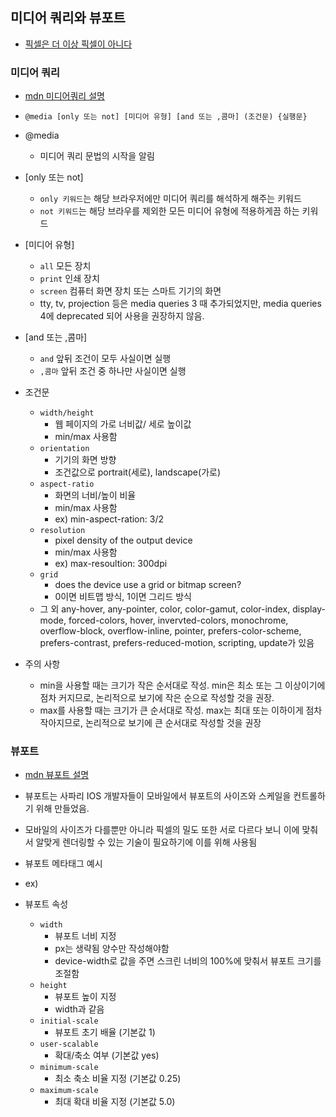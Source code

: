 ## 미디어 쿼리와 뷰포트

- [픽셀은 더 이상 픽셀이 아니다](https://fronteers.nl/congres/2012/sessions/a-pixel-is-not-a-pixel-peter-paul-koch)

### 미디어 쿼리

- [mdn 미디어쿼리 설명](https://developer.mozilla.org/en-US/docs/Web/CSS/@media)

- `@media [only 또는 not] [미디어 유형] [and 또는 ,콤마] (조건문) {실행문}`
- @media
  - 미디어 쿼리 문법의 시작을 알림
- [only 또는 not]
  - `only 키워드`는 해당 브라우저에만 미디어 쿼리를 해석하게 해주는 키워드
  - `not 키워드`는 해당 브라우를 제외한 모든 미디어 유형에 적용하게끔 하는 키워드
- [미디어 유형]
  - `all` 모든 장치
  - `print` 인쇄 장치
  - `screen` 컴퓨터 화면 장치 또는 스마트 기기의 화면
  - tty, tv, projection 등은 media queries 3 때 추가되었지만, media queries 4에 deprecated 되어 사용을 권장하지 않음.
- [and 또는 ,콤마]
  - `and` 앞뒤 조건이 모두 사실이면 실행
  - `,콤마` 앞뒤 조건 중 하나만 사실이면 실행
- 조건문

  - `width/height`
    - 웹 페이지의 가로 너비값/ 세로 높이값
    - min/max 사용함
  - `orientation`
    - 기기의 화면 방향
    - 조건값으로 portrait(세로), landscape(가로)
  - `aspect-ratio`
    - 화면의 너비/높이 비율
    - min/max 사용함
    - ex) min-aspect-ration: 3/2
  - `resolution`
    - pixel density of the output device
    - min/max 사용함
    - ex) max-resoultion: 300dpi
  - `grid`
    - does the device use a grid or bitmap screen?
    - 0이면 비트맵 방식, 1이면 그리드 방식
  - 그 외 any-hover, any-pointer, color, color-gamut, color-index, display-mode, forced-colors, hover, invervted-colors, monochrome, overflow-block, overflow-inline, pointer, prefers-color-scheme, prefers-contrast, prefers-reduced-motion, scripting, update가 있음

- 주의 사항
  - min을 사용할 때는 크기가 작은 순서대로 작성. min은 최소 또는 그 이상이기에 점차 커지므로, 논리적으로 보기에 작은 순으로 작성할 것을 권장.
  - max를 사용할 때는 크기가 큰 순서대로 작성. max는 최대 또는 이하이게 점차 작아지므로, 논리적으로 보기에 큰 순서대로 작성할 것을 권장

### 뷰포트

- [mdn 뷰포트 설명](https://developer.mozilla.org/en-US/docs/Web/HTML/Viewport_meta_tag)

- 뷰포트는 사파리 IOS 개발자들이 모바일에서 뷰포트의 사이즈와 스케일을 컨트롤하기 위해 만들었음.
- 모바일의 사이즈가 다를뿐만 아니라 픽셀의 밀도 또한 서로 다르다 보니 이에 맞춰서 알맞게 렌더링할 수 있는 기술이 필요하기에 이를 위해 사용됨
- 뷰포트 메타태그 예시
- ex) <meta name="viewport" content="width=device-width, initial-scale=0.86, maximum-scale=5.0, minimum-scale=0.86">

- 뷰포트 속성
  - `width`
    - 뷰포트 너비 지정
    - px는 생략됨 양수만 작성해야함
    - device-width로 값을 주면 스크린 너비의 100%에 맞춰서 뷰포트 크기를 조절함
  - `height`
    - 뷰포트 높이 지정
    - width과 같음
  - `initial-scale`
    - 뷰포트 초기 배율 (기본값 1)
  - `user-scalable`
    - 확대/축소 여부 (기본값 yes)
  - `minimum-scale`
    - 최소 축소 비율 지정 (기본값 0.25)
  - `maximum-scale`
    - 최대 확대 비율 지정 (기본값 5.0)
